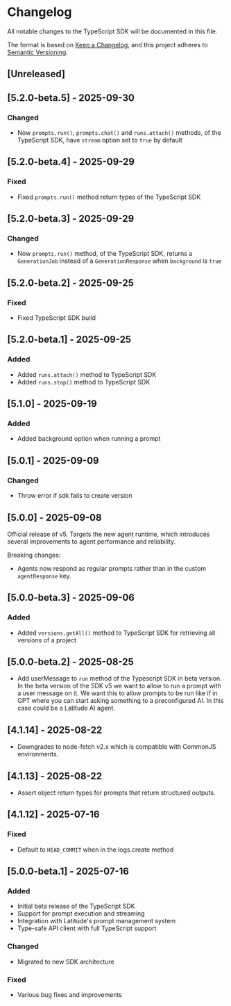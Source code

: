 # Changelog

All notable changes to the TypeScript SDK will be documented in this file.

The format is based on [Keep a Changelog](https://keepachangelog.com/en/1.0.0/),
and this project adheres to [Semantic Versioning](https://semver.org/spec/v2.0.0.html).

## [Unreleased]

## [5.2.0-beta.5] - 2025-09-30

### Changed

- Now `prompts.run()`, `prompts.chat()` and `runs.attach()` methods, of the TypeScript SDK, have `stream` option set to `true` by default

## [5.2.0-beta.4] - 2025-09-29

### Fixed

- Fixed `prompts.run()` method return types of the TypeScript SDK

## [5.2.0-beta.3] - 2025-09-29

### Changed

- Now `prompts.run()` method, of the TypeScript SDK, returns a `GenerationJob` instead of a `GenerationResponse` when `background` is `true`

## [5.2.0-beta.2] - 2025-09-25

### Fixed

- Fixed TypeScript SDK build

## [5.2.0-beta.1] - 2025-09-25

### Added

- Added `runs.attach()` method to TypeScript SDK
- Added `runs.stop()` method to TypeScript SDK

## [5.1.0] - 2025-09-19

### Added

- Added background option when running a prompt

## [5.0.1] - 2025-09-09

### Changed

- Throw error if sdk fails to create version

## [5.0.0] - 2025-09-08

Official release of v5. Targets the new agent runtime, which introduces several improvements to agent performance and reliability.

Breaking changes:

- Agents now respond as regular prompts rather than in the custom `agentResponse` key.

## [5.0.0-beta.3] - 2025-09-06

### Added

- Added `versions.getAll()` method to TypeScript SDK for retrieving all versions of a project

## [5.0.0-beta.2] - 2025-08-25

- Add userMessage to `run` method of the Typescript SDK in beta version. In the beta version of the SDK v5 we want to allow to run a prompt with a user message on it. We want this to allow prompts to be run like if in GPT where you can start asking something to a preconfigured AI. In this case could be a Latitude AI agent.

## [4.1.14] - 2025-08-22

- Downgrades to node-fetch v2.x which is compatible with CommonJS environments.

## [4.1.13] - 2025-08-22

- Assert object return types for prompts that return structured outputs.

## [4.1.12] - 2025-07-16

### Fixed

- Default to `HEAD_COMMIT` when in the logs.create method

## [5.0.0-beta.1] - 2025-07-16

### Added

- Initial beta release of the TypeScript SDK
- Support for prompt execution and streaming
- Integration with Latitude's prompt management system
- Type-safe API client with full TypeScript support

### Changed

- Migrated to new SDK architecture

### Fixed

- Various bug fixes and improvements
